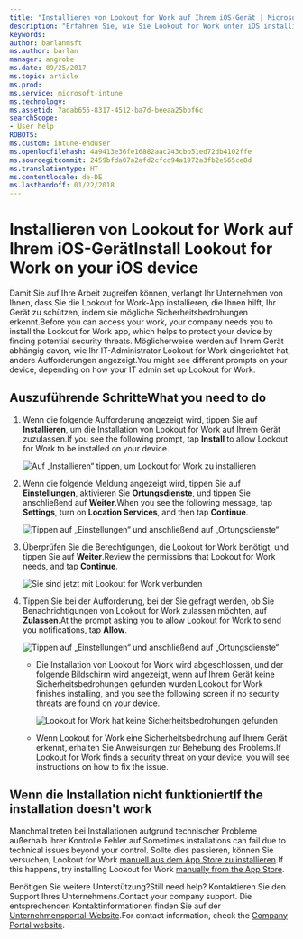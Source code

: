 ```yaml
---
title: "Installieren von Lookout for Work auf Ihrem iOS-Gerät | Microsoft-Dokumentation"
description: "Erfahren Sie, wie Sie Lookout for Work unter iOS installieren können."
keywords: 
author: barlanmsft
ms.author: barlan
manager: angrobe
ms.date: 09/25/2017
ms.topic: article
ms.prod: 
ms.service: microsoft-intune
ms.technology: 
ms.assetid: 7adab655-8317-4512-ba7d-beeaa25bbf6c
searchScope:
- User help
ROBOTS: 
ms.custom: intune-enduser
ms.openlocfilehash: 4a9413e36fe16882aac243cbb51ed72db4102ffe
ms.sourcegitcommit: 2459bfda07a2afd2cfcd94a1972a3fb2e565ce8d
ms.translationtype: HT
ms.contentlocale: de-DE
ms.lasthandoff: 01/22/2018
---
```

# <a name="install-lookout-for-work-on-your-ios-device"></a><span data-ttu-id="a463c-103">Installieren von Lookout for Work auf Ihrem iOS-Gerät</span><span class="sxs-lookup"><span data-stu-id="a463c-103">Install Lookout for Work on your iOS device</span></span>


<span data-ttu-id="a463c-104">Damit Sie auf Ihre Arbeit zugreifen können, verlangt Ihr Unternehmen von Ihnen, dass Sie die Lookout for Work-App installieren, die Ihnen hilft, Ihr Gerät zu schützen, indem sie mögliche Sicherheitsbedrohungen erkennt.</span><span class="sxs-lookup"><span data-stu-id="a463c-104">Before you can access your work, your company needs you to install the Lookout for Work app, which helps to protect your device by finding potential security threats.</span></span> <span data-ttu-id="a463c-105">Möglicherweise werden auf Ihrem Gerät abhängig davon, wie Ihr IT-Administrator Lookout for Work eingerichtet hat, andere Aufforderungen angezeigt.</span><span class="sxs-lookup"><span data-stu-id="a463c-105">You might see different prompts on your device, depending on how your IT admin set up Lookout for Work.</span></span>


## <a name="what-you-need-to-do"></a><span data-ttu-id="a463c-106">Auszuführende Schritte</span><span class="sxs-lookup"><span data-stu-id="a463c-106">What you need to do</span></span>

1. <span data-ttu-id="a463c-107">Wenn die folgende Aufforderung angezeigt wird, tippen Sie auf **Installieren**, um die Installation von Lookout for Work auf Ihrem Gerät zuzulassen.</span><span class="sxs-lookup"><span data-stu-id="a463c-107">If you see the following prompt, tap **Install** to allow Lookout for Work to be installed on your device.</span></span>

   ![Auf „Installieren“ tippen, um Lookout for Work zu installieren](./media/ios-mtd-install-app-request.png)

2. <span data-ttu-id="a463c-109">Wenn die folgende Meldung angezeigt wird, tippen Sie auf **Einstellungen**, aktivieren Sie **Ortungsdienste**, und tippen Sie anschließend auf **Weiter**.</span><span class="sxs-lookup"><span data-stu-id="a463c-109">When you see the following message, tap **Settings**, turn on **Location Services**, and then tap **Continue**.</span></span>

   ![Tippen auf „Einstellungen“ und anschließend auf „Ortungsdienste“](./media/ios-lfw-allow-location-services.png)

3. <span data-ttu-id="a463c-111">Überprüfen Sie die Berechtigungen, die Lookout for Work benötigt, und tippen Sie auf **Weiter**.</span><span class="sxs-lookup"><span data-stu-id="a463c-111">Review the permissions that Lookout for Work needs, and tap **Continue**.</span></span>

   ![Sie sind jetzt mit Lookout for Work verbunden](./media/ios-lfw-permissions-lookout-needs.png)

4. <span data-ttu-id="a463c-113">Tippen Sie bei der Aufforderung, bei der Sie gefragt werden, ob Sie Benachrichtigungen von Lookout for Work zulassen möchten, auf **Zulassen**.</span><span class="sxs-lookup"><span data-stu-id="a463c-113">At the prompt asking you to allow Lookout for Work to send you notifications, tap **Allow**.</span></span>

     ![Tippen auf „Einstellungen“ und anschließend auf „Ortungsdienste“](./media/ios-lfw-allow-notifications.png)

   * <span data-ttu-id="a463c-115">Die Installation von Lookout for Work wird abgeschlossen, und der folgende Bildschirm wird angezeigt, wenn auf Ihrem Gerät keine Sicherheitsbedrohungen gefunden wurden.</span><span class="sxs-lookup"><span data-stu-id="a463c-115">Lookout for Work finishes installing, and you see the following screen if no security threats are found on your device.</span></span>

     ![Lookout for Work hat keine Sicherheitsbedrohungen gefunden](./media/ios-lfw-no-threats-found.png)

   * <span data-ttu-id="a463c-117">Wenn Lookout for Work eine Sicherheitsbedrohung auf Ihrem Gerät erkennt, erhalten Sie Anweisungen zur Behebung des Problems.</span><span class="sxs-lookup"><span data-stu-id="a463c-117">If Lookout for Work finds a security threat on your device, you will see instructions on how to fix the issue.</span></span>

## <a name="if-the-installation-doesnt-work"></a><span data-ttu-id="a463c-118">Wenn die Installation nicht funktioniert</span><span class="sxs-lookup"><span data-stu-id="a463c-118">If the installation doesn't work</span></span>

<span data-ttu-id="a463c-119">Manchmal treten bei Installationen aufgrund technischer Probleme außerhalb Ihrer Kontrolle Fehler auf.</span><span class="sxs-lookup"><span data-stu-id="a463c-119">Sometimes installations can fail due to technical issues beyond your control.</span></span> <span data-ttu-id="a463c-120">Sollte dies passieren, können Sie versuchen, Lookout for Work [manuell aus dem App Store zu installieren](https://itunes.apple.com/app/lookout-for-work/id997193468).</span><span class="sxs-lookup"><span data-stu-id="a463c-120">If this happens, try installing Lookout for Work [manually from the App Store](https://itunes.apple.com/app/lookout-for-work/id997193468).</span></span>

<span data-ttu-id="a463c-121">Benötigen Sie weitere Unterstützung?</span><span class="sxs-lookup"><span data-stu-id="a463c-121">Still need help?</span></span> <span data-ttu-id="a463c-122">Kontaktieren Sie den Support Ihres Unternehmens.</span><span class="sxs-lookup"><span data-stu-id="a463c-122">Contact your company support.</span></span> <span data-ttu-id="a463c-123">Die entsprechenden Kontaktinformationen finden Sie auf der [Unternehmensportal-Website](https://portal.manage.microsoft.com#HelpDeskDialog).</span><span class="sxs-lookup"><span data-stu-id="a463c-123">For contact information, check the [Company Portal website](https://portal.manage.microsoft.com#HelpDeskDialog).</span></span>

